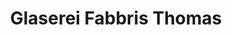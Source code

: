 ---
title: "Glaserei Fabbris Thomas"
url: /st-johann-in-tirol/glaserei-fabbris-thomas/
shop: Andenken
---